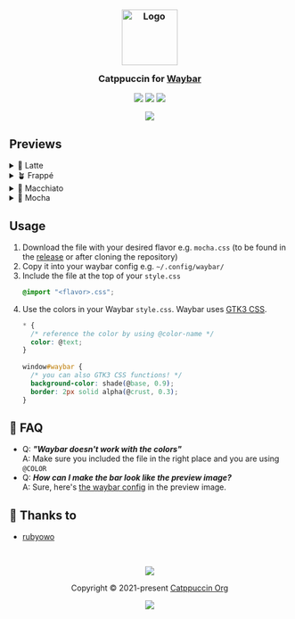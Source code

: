 <h3 align="center">
	<img src="https://raw.githubusercontent.com/catppuccin/catppuccin/main/assets/logos/exports/1544x1544_circle.png" width="100" alt="Logo"/><br/>
	<img src="https://raw.githubusercontent.com/catppuccin/catppuccin/main/assets/misc/transparent.png" height="30" width="0px"/>
	Catppuccin for <a href="https://github.com/Alexays/Waybar">Waybar</a>
	<img src="https://raw.githubusercontent.com/catppuccin/catppuccin/main/assets/misc/transparent.png" height="30" width="0px"/>
</h3>

<p align="center">
	<a href="https://github.com/catppuccin/waybar/stargazers"><img src="https://img.shields.io/github/stars/catppuccin/waybar?colorA=363a4f&colorB=b7bdf8&style=for-the-badge"></a>
	<a href="https://github.com/catppuccin/waybar/issues"><img src="https://img.shields.io/github/issues/catppuccin/waybar?colorA=363a4f&colorB=f5a97f&style=for-the-badge"></a>
	<a href="https://github.com/catppuccin/waybar/contributors"><img src="https://img.shields.io/github/contributors/catppuccin/waybar?colorA=363a4f&colorB=a6da95&style=for-the-badge"></a>
</p>

<p align="center">
  <img src="assets/preview.webp"/>
</p>

## Previews

<details>
<summary>🌻 Latte</summary>
<img src="assets/latte.webp"/>
</details>
<details>
<summary>🪴 Frappé</summary>
<img src="assets/frappe.webp"/>
</details>
<details>
<summary>🌺 Macchiato</summary>
<img src="assets/macchiato.webp"/>
</details>
<details>
<summary>🌿 Mocha</summary>
<img src="assets/mocha.webp"/>
</details>

## Usage

1. Download the file with your desired flavor e.g. `mocha.css` (to be found in the [release](https://github.com/catppuccin/waybar/releases/latest) or after cloning the repository)
2. Copy it into your waybar config e.g. `~/.config/waybar/`
3. Include the file at the top of your `style.css`
   ```css 
   @import "<flavor>.css";
   ```
4. Use the colors in your Waybar `style.css`. Waybar uses [GTK3 CSS](https://docs.gtk.org/gtk3/css-overview.html#colors).
   ```css
   * {
     /* reference the color by using @color-name */
     color: @text;
   }
  
   window#waybar {
     /* you can also GTK3 CSS functions! */
     background-color: shade(@base, 0.9);
     border: 2px solid alpha(@crust, 0.3);
   }
   ```

## 🙋 FAQ

-	Q: **_"Waybar doesn't work with the colors"_**\
	A: Make sure you included the file in the right place and you are using `@COLOR`
- Q: **_How can I make the bar look like the preview image?_**\
  A: Sure, here's [the waybar config](https://github.com/rubyowo/dotfiles/tree/main/config/waybar) in the preview image.
## 💝 Thanks to

- [rubyowo](https://github.com/rubyowo)

&nbsp;

<p align="center">
	<img src="https://raw.githubusercontent.com/catppuccin/catppuccin/main/assets/footers/gray0_ctp_on_line.svg?sanitize=true" />
</p>

<p align="center">
	Copyright &copy; 2021-present <a href="https://github.com/catppuccin" target="_blank">Catppuccin Org</a>
</p>

<p align="center">
	<a href="https://github.com/catppuccin/catppuccin/blob/main/LICENSE"><img src="https://img.shields.io/static/v1.svg?style=for-the-badge&label=License&message=MIT&logoColor=d9e0ee&colorA=363a4f&colorB=b7bdf8"/></a>
</p>

